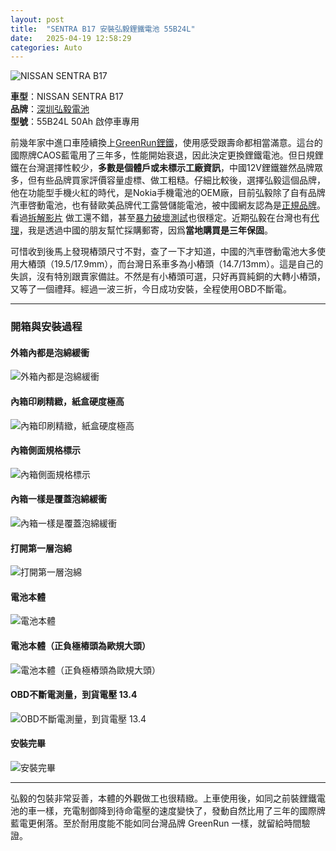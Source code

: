 ```yaml
---
layout: post
title:  "SENTRA B17 安裝弘毅鋰鐵電池 55B24L"
date:   2025-04-19 12:58:29
categories: Auto
---
```


![NISSAN SENTRA B17](https://attach.mobile01.com/attach/202504/mobile01-b2f524c7111289b205cab16d16baa81a.jpg)

**車型**：NISSAN SENTRA B17  
**品牌**：[深圳弘毅電池](https://www.houny.cn/)  
**型號**：55B24L 50Ah 啟停車專用  

前幾年家中進口車陸續換上[GreenRun鋰鐵](https://1stbenz.github.io/2025/greenrun.html)，使用感受跟壽命都相當滿意。這台的國際牌CAOS藍電用了三年多，性能開始衰退，因此決定更換鋰鐵電池。但日規鋰鐵在台灣選擇性較少，**多數是個體戶或未標示工廠資訊**，中國12V鋰鐵雖然品牌眾多，但有些品牌買家評價容量虛標、做工粗糙。仔細比較後，選擇弘毅這個品牌，他在功能型手機火紅的時代，是Nokia手機電池的OEM廠，目前弘毅除了自有品牌汽車啓動電池，也有替歐美品牌代工露營儲能電池，被中國網友認為是[正規品牌](https://attach.mobile01.com/attach/202504/mobile01-bc58cbb2ce2f91781731c24ddbc04514.jpg)。看過[拆解影片](https://www.tiktok.com/@stevenlin578/video/7497624452759358725) 做工還不錯，甚至[暴力破壞測試](https://www.tiktok.com/@stevenlin578)也很穩定。近期弘毅在台灣也有[代理](https://imgur.com/a/mkuKuAg)，我是透過中國的朋友幫忙採購郵寄，因爲**當地購買是三年保固**。

可惜收到後馬上發現樁頭尺寸不對，查了一下才知道，中國的汽車啓動電池大多使用大樁頭（19.5/17.9mm），而台灣日系車多為小樁頭（14.7/13mm）。這是自己的失誤，沒有特別跟賣家備註。不然是有小樁頭可選，只好再買純銅的大轉小樁頭，又等了一個禮拜。經過一波三折，今日成功安裝，全程使用OBD不斷電。

---

### 開箱與安裝過程

#### 外箱內都是泡綿緩衝
![外箱內都是泡綿緩衝](https://attach.mobile01.com/attach/202504/mobile01-af3b5bbd3c808bec8f8a562c9803594e.jpg)

#### 內箱印刷精緻，紙盒硬度極高
![內箱印刷精緻，紙盒硬度極高](https://attach.mobile01.com/attach/202504/mobile01-84e77766b2e8916a91fd133c04a39f1f.jpg)

#### 內箱側面規格標示
![內箱側面規格標示](https://attach.mobile01.com/attach/202504/mobile01-6987c21e16c32da9f9969f735ef65607.jpg)

#### 內箱一樣是覆蓋泡綿緩衝
![內箱一樣是覆蓋泡綿緩衝](https://attach.mobile01.com/attach/202504/mobile01-2b0f08e7b3dd92652531f417819f662e.jpg)

#### 打開第一層泡綿
![打開第一層泡綿](https://attach.mobile01.com/attach/202504/mobile01-5da30445e54a0fb5c99bff6cd03b3a90.jpg)

#### 電池本體
![電池本體](https://attach.mobile01.com/attach/202504/mobile01-a51ec29ebc0e1ab6bb303b0695a56905.jpg)

#### 電池本體（正負極樁頭為歐規大頭）
![電池本體（正負極樁頭為歐規大頭）](https://attach.mobile01.com/attach/202504/mobile01-2236fc6ac0431501516a3d7244bc60ba.jpg)

#### OBD不斷電測量，到貨電壓 13.4
![OBD不斷電測量，到貨電壓 13.4](https://attach.mobile01.com/attach/202504/mobile01-e3116dbed55d407d83df4c83c0a0fcf3.jpg)

#### 安裝完畢
![安裝完畢](https://attach.mobile01.com/attach/202504/mobile01-157243d314c4c3ac0faf539324da662c.jpg)

---

弘毅的包裝非常妥善，本體的外觀做工也很精緻。上車使用後，如同之前裝鋰鐵電池的車一樣，充電制御降到待命電壓的速度變快了，發動自然比用了三年的國際牌藍電更俐落。至於耐用度能不能如同台灣品牌 GreenRun 一樣，就留給時間驗證。
